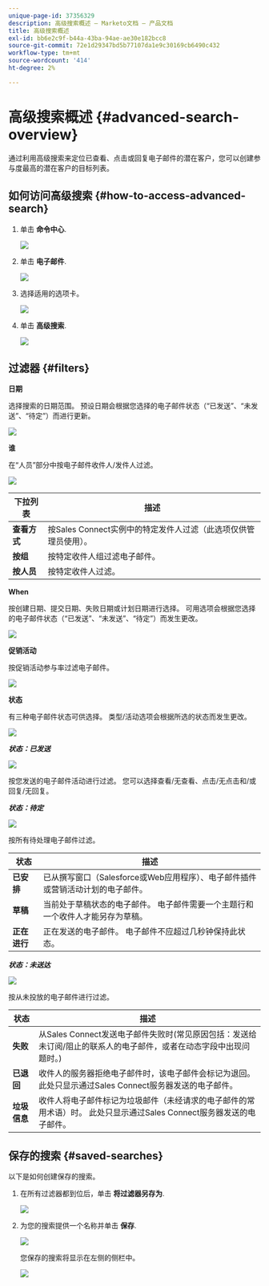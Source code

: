```yaml
---
unique-page-id: 37356329
description: 高级搜索概述 — Marketo文档 — 产品文档
title: 高级搜索概述
exl-id: bb6e2c9f-b44a-43ba-94ae-ae30e182bcc8
source-git-commit: 72e1d29347bd5b77107da1e9c30169cb6490c432
workflow-type: tm+mt
source-wordcount: '414'
ht-degree: 2%

---
```


# 高级搜索概述 {#advanced-search-overview}

通过利用高级搜索来定位已查看、点击或回复电子邮件的潜在客户，您可以创建参与度最高的潜在客户的目标列表。

## 如何访问高级搜索 {#how-to-access-advanced-search}

1. 单击 **命令中心**.

   ![](assets/one.png)

1. 单击 **电子邮件**.

   ![](assets/two.png)

1. 选择适用的选项卡。

   ![](assets/three.png)

1. 单击 **高级搜索**.

   ![](assets/four.png)

## 过滤器 {#filters}

**日期**

选择搜索的日期范围。 预设日期会根据您选择的电子邮件状态（“已发送”、“未发送”、“待定”）而进行更新。

![](assets/date.png)

**谁**

在“人员”部分中按电子邮件收件人/发件人过滤。

![](assets/who.png)

| 下拉列表 | 描述 |
|---|---|
| **查看方式** | 按Sales Connect实例中的特定发件人过滤（此选项仅供管理员使用）。 |
| **按组** | 按特定收件人组过滤电子邮件。 |
| **按人员** | 按特定收件人过滤。 |

**When**

按创建日期、提交日期、失败日期或计划日期进行选择。 可用选项会根据您选择的电子邮件状态（“已发送”、“未发送”、“待定”）而发生更改。

![](assets/when.png)

**促销活动**

按促销活动参与率过滤电子邮件。

![](assets/campaigns.png)

**状态**

有三种电子邮件状态可供选择。 类型/活动选项会根据所选的状态而发生更改。

![](assets/status.png)

***状态：已发送***

![](assets/status-sent.png)

按您发送的电子邮件活动进行过滤。 您可以选择查看/无查看、点击/无点击和/或回复/无回复。

***状态：待定***

![](assets/status-pending.png)

按所有待处理电子邮件过滤。

| 状态 | 描述 |
|---|---|
| **已安排** | 已从撰写窗口（Salesforce或Web应用程序）、电子邮件插件或营销活动计划的电子邮件。 |
| **草稿** | 当前处于草稿状态的电子邮件。 电子邮件需要一个主题行和一个收件人才能另存为草稿。 |
| **正在进行** | 正在发送的电子邮件。 电子邮件不应超过几秒钟保持此状态。 |

***状态：未送达***

![](assets/status-undelivered.png)

按从未投放的电子邮件进行过滤。

| 状态 | 描述 |
|---|---|
| **失败** | 从Sales Connect发送电子邮件失败时(常见原因包括：发送给未订阅/阻止的联系人的电子邮件，或者在动态字段中出现问题时。) |
| **已退回** | 收件人的服务器拒绝电子邮件时，该电子邮件会标记为退回。 此处只显示通过Sales Connect服务器发送的电子邮件。 |
| **垃圾信息** | 收件人将电子邮件标记为垃圾邮件（未经请求的电子邮件的常用术语）时。 此处只显示通过Sales Connect服务器发送的电子邮件。 |

## 保存的搜索 {#saved-searches}

以下是如何创建保存的搜索。

1. 在所有过滤器都到位后，单击 **将过滤器另存为**.

   ![](assets/save-search-1.png)

1. 为您的搜索提供一个名称并单击 **保存**.

   ![](assets/save-search-2.png)

   您保存的搜索将显示在左侧的侧栏中。

   ![](assets/advanced-search-overview-15.png)
